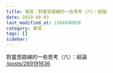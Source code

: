```yaml
---
title: 複習：對靈恩路線的一些思考（六）：結論
date: 2019-08-03
last_modified_at: 1564840920
category: 複習
tags: []
sidebar: 
---
```


<p>對靈恩路線的一些思考（六）：結論<br/>
<a href="/posts/269191636" target="_blank">/posts/269191636</a></p>
<p> </p>
